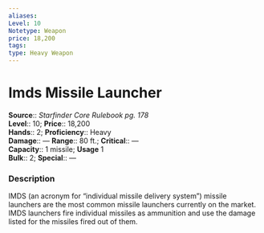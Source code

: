 ```yaml
---
aliases: 
Level: 10
Notetype: Weapon
price: 18,200
tags: 
type: Heavy Weapon
---
```


# Imds Missile Launcher

**Source**:: _Starfinder Core Rulebook pg. 178_  
**Level**:: 10;
**Price**:: 18,200  
**Hands**:: 2;
**Proficiency**:: Heavy  
**Damage**:: — **Range**:: 80 ft.;
**Critical**:: —  
**Capacity**:: 1 missile; **Usage** 1  
**Bulk**:: 2;
**Special**:: —

### Description

IMDS (an acronym for “individual missile delivery system”) missile launchers are the most common missile launchers currently on the market. IMDS launchers fire individual missiles as ammunition and use the damage listed for the missiles fired out of them.
